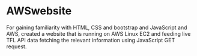 # AWSwebsite
For gaining familiarity with HTML, CSS and bootstrap and JavaScript and AWS, created a website that is running on AWS Linux EC2 and feeding live TFL API data fetching the relevant information using JavaScript GET request.

